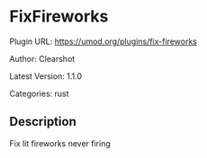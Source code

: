 # FixFireworks

Plugin URL: https://umod.org/plugins/fix-fireworks

Author: Clearshot

Latest Version: 1.1.0

Categories: rust

## Description

Fix lit fireworks never firing
